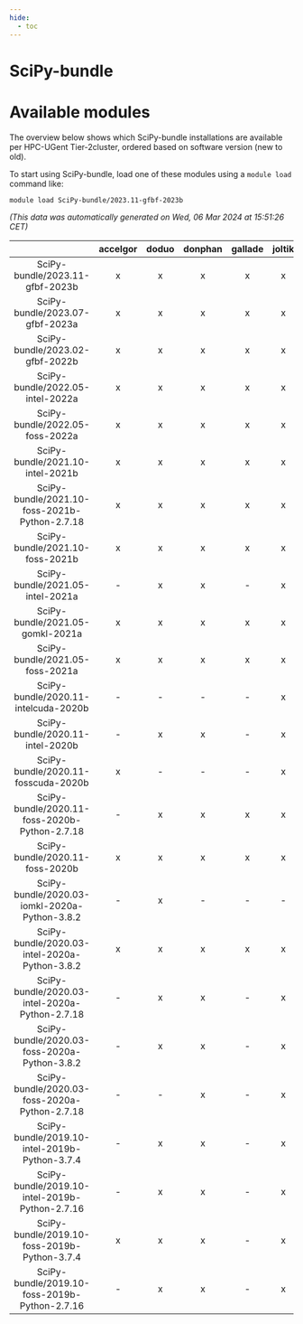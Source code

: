 ```yaml
---
hide:
  - toc
---
```


SciPy-bundle
============

# Available modules


The overview below shows which SciPy-bundle installations are available per HPC-UGent Tier-2cluster, ordered based on software version (new to old).

To start using SciPy-bundle, load one of these modules using a `module load` command like:

```shell
module load SciPy-bundle/2023.11-gfbf-2023b
```

*(This data was automatically generated on Wed, 06 Mar 2024 at 15:51:26 CET)*  

| |accelgor|doduo|donphan|gallade|joltik|skitty|
| :---: | :---: | :---: | :---: | :---: | :---: | :---: |
|SciPy-bundle/2023.11-gfbf-2023b|x|x|x|x|x|x|
|SciPy-bundle/2023.07-gfbf-2023a|x|x|x|x|x|x|
|SciPy-bundle/2023.02-gfbf-2022b|x|x|x|x|x|x|
|SciPy-bundle/2022.05-intel-2022a|x|x|x|x|x|x|
|SciPy-bundle/2022.05-foss-2022a|x|x|x|x|x|x|
|SciPy-bundle/2021.10-intel-2021b|x|x|x|x|x|x|
|SciPy-bundle/2021.10-foss-2021b-Python-2.7.18|x|x|x|x|x|x|
|SciPy-bundle/2021.10-foss-2021b|x|x|x|x|x|x|
|SciPy-bundle/2021.05-intel-2021a|-|x|x|-|x|x|
|SciPy-bundle/2021.05-gomkl-2021a|x|x|x|x|x|x|
|SciPy-bundle/2021.05-foss-2021a|x|x|x|x|x|x|
|SciPy-bundle/2020.11-intelcuda-2020b|-|-|-|-|x|-|
|SciPy-bundle/2020.11-intel-2020b|-|x|x|-|x|x|
|SciPy-bundle/2020.11-fosscuda-2020b|x|-|-|-|x|-|
|SciPy-bundle/2020.11-foss-2020b-Python-2.7.18|-|x|x|x|x|x|
|SciPy-bundle/2020.11-foss-2020b|x|x|x|x|x|x|
|SciPy-bundle/2020.03-iomkl-2020a-Python-3.8.2|-|x|-|-|-|-|
|SciPy-bundle/2020.03-intel-2020a-Python-3.8.2|x|x|x|x|x|x|
|SciPy-bundle/2020.03-intel-2020a-Python-2.7.18|-|x|x|-|x|x|
|SciPy-bundle/2020.03-foss-2020a-Python-3.8.2|-|x|x|-|x|x|
|SciPy-bundle/2020.03-foss-2020a-Python-2.7.18|-|-|x|-|x|x|
|SciPy-bundle/2019.10-intel-2019b-Python-3.7.4|-|x|x|-|x|x|
|SciPy-bundle/2019.10-intel-2019b-Python-2.7.16|-|x|x|-|x|x|
|SciPy-bundle/2019.10-foss-2019b-Python-3.7.4|x|x|x|-|x|x|
|SciPy-bundle/2019.10-foss-2019b-Python-2.7.16|-|x|x|-|x|x|
